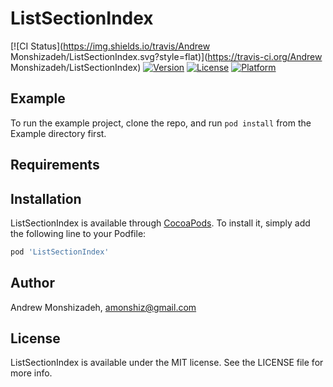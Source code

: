 # ListSectionIndex

[![CI Status](https://img.shields.io/travis/Andrew Monshizadeh/ListSectionIndex.svg?style=flat)](https://travis-ci.org/Andrew Monshizadeh/ListSectionIndex)
[![Version](https://img.shields.io/cocoapods/v/ListSectionIndex.svg?style=flat)](https://cocoapods.org/pods/ListSectionIndex)
[![License](https://img.shields.io/cocoapods/l/ListSectionIndex.svg?style=flat)](https://cocoapods.org/pods/ListSectionIndex)
[![Platform](https://img.shields.io/cocoapods/p/ListSectionIndex.svg?style=flat)](https://cocoapods.org/pods/ListSectionIndex)

## Example

To run the example project, clone the repo, and run `pod install` from the Example directory first.

## Requirements

## Installation

ListSectionIndex is available through [CocoaPods](https://cocoapods.org). To install
it, simply add the following line to your Podfile:

```ruby
pod 'ListSectionIndex'
```

## Author

Andrew Monshizadeh, amonshiz@gmail.com

## License

ListSectionIndex is available under the MIT license. See the LICENSE file for more info.
